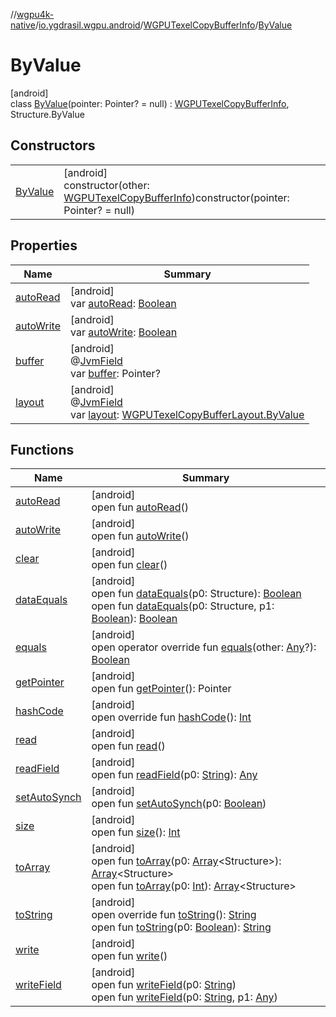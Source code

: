 //[wgpu4k-native](../../../../index.md)/[io.ygdrasil.wgpu.android](../../index.md)/[WGPUTexelCopyBufferInfo](../index.md)/[ByValue](index.md)

# ByValue

[android]\
class [ByValue](index.md)(pointer: Pointer? = null) : [WGPUTexelCopyBufferInfo](../index.md), Structure.ByValue

## Constructors

| | |
|---|---|
| [ByValue](-by-value.md) | [android]<br>constructor(other: [WGPUTexelCopyBufferInfo](../index.md))constructor(pointer: Pointer? = null) |

## Properties

| Name | Summary |
|---|---|
| [autoRead](../../-w-g-p-u-request-device-callback-info/-by-value/index.md#-1660627269%2FFunctions%2F-895170507) | [android]<br>var [autoRead](../../-w-g-p-u-request-device-callback-info/-by-value/index.md#-1660627269%2FFunctions%2F-895170507): [Boolean](https://kotlinlang.org/api/core/kotlin-stdlib/kotlin/-boolean/index.html) |
| [autoWrite](../../-w-g-p-u-request-device-callback-info/-by-value/index.md#2132137834%2FFunctions%2F-895170507) | [android]<br>var [autoWrite](../../-w-g-p-u-request-device-callback-info/-by-value/index.md#2132137834%2FFunctions%2F-895170507): [Boolean](https://kotlinlang.org/api/core/kotlin-stdlib/kotlin/-boolean/index.html) |
| [buffer](../buffer.md) | [android]<br>@[JvmField](https://kotlinlang.org/api/core/kotlin-stdlib/kotlin.jvm/-jvm-field/index.html)<br>var [buffer](../buffer.md): Pointer? |
| [layout](../layout.md) | [android]<br>@[JvmField](https://kotlinlang.org/api/core/kotlin-stdlib/kotlin.jvm/-jvm-field/index.html)<br>var [layout](../layout.md): [WGPUTexelCopyBufferLayout.ByValue](../../-w-g-p-u-texel-copy-buffer-layout/-by-value/index.md) |

## Functions

| Name | Summary |
|---|---|
| [autoRead](../../-w-g-p-u-request-device-callback-info/-by-value/index.md#-1660627269%2FFunctions%2F-895170507) | [android]<br>open fun [autoRead](../../-w-g-p-u-request-device-callback-info/-by-value/index.md#-1660627269%2FFunctions%2F-895170507)() |
| [autoWrite](../../-w-g-p-u-request-device-callback-info/-by-value/index.md#2132137834%2FFunctions%2F-895170507) | [android]<br>open fun [autoWrite](../../-w-g-p-u-request-device-callback-info/-by-value/index.md#2132137834%2FFunctions%2F-895170507)() |
| [clear](../../-w-g-p-u-request-device-callback-info/-by-value/index.md#718961069%2FFunctions%2F-895170507) | [android]<br>open fun [clear](../../-w-g-p-u-request-device-callback-info/-by-value/index.md#718961069%2FFunctions%2F-895170507)() |
| [dataEquals](../../-w-g-p-u-request-device-callback-info/-by-value/index.md#1435600696%2FFunctions%2F-895170507) | [android]<br>open fun [dataEquals](../../-w-g-p-u-request-device-callback-info/-by-value/index.md#1435600696%2FFunctions%2F-895170507)(p0: Structure): [Boolean](https://kotlinlang.org/api/core/kotlin-stdlib/kotlin/-boolean/index.html)<br>open fun [dataEquals](../../-w-g-p-u-request-device-callback-info/-by-value/index.md#-611011252%2FFunctions%2F-895170507)(p0: Structure, p1: [Boolean](https://kotlinlang.org/api/core/kotlin-stdlib/kotlin/-boolean/index.html)): [Boolean](https://kotlinlang.org/api/core/kotlin-stdlib/kotlin/-boolean/index.html) |
| [equals](../../-w-g-p-u-request-device-callback-info/-by-value/index.md#-1689848703%2FFunctions%2F-895170507) | [android]<br>open operator override fun [equals](../../-w-g-p-u-request-device-callback-info/-by-value/index.md#-1689848703%2FFunctions%2F-895170507)(other: [Any](https://kotlinlang.org/api/core/kotlin-stdlib/kotlin/-any/index.html)?): [Boolean](https://kotlinlang.org/api/core/kotlin-stdlib/kotlin/-boolean/index.html) |
| [getPointer](../../-w-g-p-u-request-device-callback-info/-by-value/index.md#-1766351335%2FFunctions%2F-895170507) | [android]<br>open fun [getPointer](../../-w-g-p-u-request-device-callback-info/-by-value/index.md#-1766351335%2FFunctions%2F-895170507)(): Pointer |
| [hashCode](../../-w-g-p-u-request-device-callback-info/-by-value/index.md#-87232699%2FFunctions%2F-895170507) | [android]<br>open override fun [hashCode](../../-w-g-p-u-request-device-callback-info/-by-value/index.md#-87232699%2FFunctions%2F-895170507)(): [Int](https://kotlinlang.org/api/core/kotlin-stdlib/kotlin/-int/index.html) |
| [read](../../-w-g-p-u-request-device-callback-info/-by-value/index.md#-605623382%2FFunctions%2F-895170507) | [android]<br>open fun [read](../../-w-g-p-u-request-device-callback-info/-by-value/index.md#-605623382%2FFunctions%2F-895170507)() |
| [readField](../../-w-g-p-u-request-device-callback-info/-by-value/index.md#-142250898%2FFunctions%2F-895170507) | [android]<br>open fun [readField](../../-w-g-p-u-request-device-callback-info/-by-value/index.md#-142250898%2FFunctions%2F-895170507)(p0: [String](https://kotlinlang.org/api/core/kotlin-stdlib/kotlin/-string/index.html)): [Any](https://kotlinlang.org/api/core/kotlin-stdlib/kotlin/-any/index.html) |
| [setAutoSynch](../../-w-g-p-u-request-device-callback-info/-by-value/index.md#-1873879351%2FFunctions%2F-895170507) | [android]<br>open fun [setAutoSynch](../../-w-g-p-u-request-device-callback-info/-by-value/index.md#-1873879351%2FFunctions%2F-895170507)(p0: [Boolean](https://kotlinlang.org/api/core/kotlin-stdlib/kotlin/-boolean/index.html)) |
| [size](../../-w-g-p-u-request-device-callback-info/-by-value/index.md#1665065887%2FFunctions%2F-895170507) | [android]<br>open fun [size](../../-w-g-p-u-request-device-callback-info/-by-value/index.md#1665065887%2FFunctions%2F-895170507)(): [Int](https://kotlinlang.org/api/core/kotlin-stdlib/kotlin/-int/index.html) |
| [toArray](../../-w-g-p-u-request-device-callback-info/-by-value/index.md#2132340621%2FFunctions%2F-895170507) | [android]<br>open fun [toArray](../../-w-g-p-u-request-device-callback-info/-by-value/index.md#2132340621%2FFunctions%2F-895170507)(p0: [Array](https://kotlinlang.org/api/core/kotlin-stdlib/kotlin/-array/index.html)&lt;Structure&gt;): [Array](https://kotlinlang.org/api/core/kotlin-stdlib/kotlin/-array/index.html)&lt;Structure&gt;<br>open fun [toArray](../../-w-g-p-u-request-device-callback-info/-by-value/index.md#554934234%2FFunctions%2F-895170507)(p0: [Int](https://kotlinlang.org/api/core/kotlin-stdlib/kotlin/-int/index.html)): [Array](https://kotlinlang.org/api/core/kotlin-stdlib/kotlin/-array/index.html)&lt;Structure&gt; |
| [toString](../../-w-g-p-u-request-device-callback-info/-by-value/index.md#-265398764%2FFunctions%2F-895170507) | [android]<br>open override fun [toString](../../-w-g-p-u-request-device-callback-info/-by-value/index.md#-265398764%2FFunctions%2F-895170507)(): [String](https://kotlinlang.org/api/core/kotlin-stdlib/kotlin/-string/index.html)<br>open fun [toString](../../-w-g-p-u-request-device-callback-info/-by-value/index.md#1718618713%2FFunctions%2F-895170507)(p0: [Boolean](https://kotlinlang.org/api/core/kotlin-stdlib/kotlin/-boolean/index.html)): [String](https://kotlinlang.org/api/core/kotlin-stdlib/kotlin/-string/index.html) |
| [write](../../-w-g-p-u-request-device-callback-info/-by-value/index.md#477519963%2FFunctions%2F-895170507) | [android]<br>open fun [write](../../-w-g-p-u-request-device-callback-info/-by-value/index.md#477519963%2FFunctions%2F-895170507)() |
| [writeField](../../-w-g-p-u-request-device-callback-info/-by-value/index.md#963475167%2FFunctions%2F-895170507) | [android]<br>open fun [writeField](../../-w-g-p-u-request-device-callback-info/-by-value/index.md#963475167%2FFunctions%2F-895170507)(p0: [String](https://kotlinlang.org/api/core/kotlin-stdlib/kotlin/-string/index.html))<br>open fun [writeField](../../-w-g-p-u-request-device-callback-info/-by-value/index.md#1741006465%2FFunctions%2F-895170507)(p0: [String](https://kotlinlang.org/api/core/kotlin-stdlib/kotlin/-string/index.html), p1: [Any](https://kotlinlang.org/api/core/kotlin-stdlib/kotlin/-any/index.html)) |